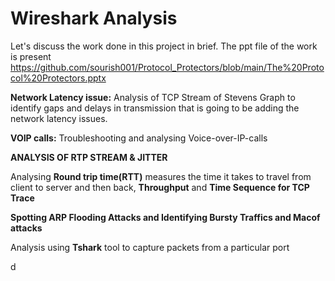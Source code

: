 # Wireshark Analysis

Let's discuss the work done in this project in brief. The ppt file of the work is present https://github.com/sourish001/Protocol_Protectors/blob/main/The%20Protocol%20Protectors.pptx

**Network Latency issue:** Analysis of TCP Stream of Stevens Graph to identify gaps and delays in transmission that is going to be adding the network latency issues.
 
**VOIP calls:** Troubleshooting and analysing Voice-over-IP-calls 

**ANALYSIS OF RTP STREAM & JITTER**


Analysing **Round trip time(RTT)** measures the time it takes to travel from client to server and then back, **Throughput** and **Time Sequence for TCP Trace**

**Spotting ARP Flooding Attacks and Identifying Bursty Traffics and Macof attacks**

Analysis using **Tshark** tool to capture packets from a particular port





d



